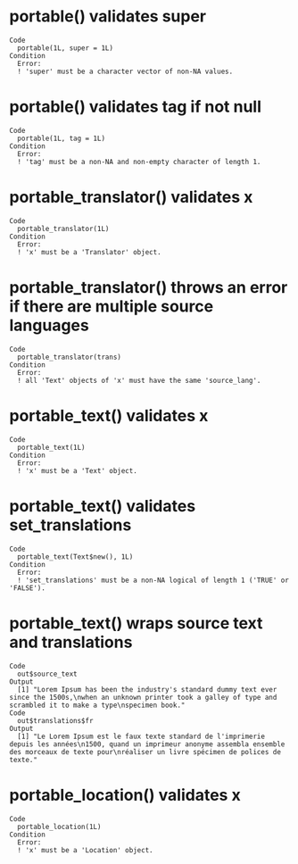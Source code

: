 # portable() validates super

    Code
      portable(1L, super = 1L)
    Condition
      Error:
      ! 'super' must be a character vector of non-NA values.

# portable() validates tag if not null

    Code
      portable(1L, tag = 1L)
    Condition
      Error:
      ! 'tag' must be a non-NA and non-empty character of length 1.

# portable_translator() validates x

    Code
      portable_translator(1L)
    Condition
      Error:
      ! 'x' must be a 'Translator' object.

# portable_translator() throws an error if there are multiple source languages

    Code
      portable_translator(trans)
    Condition
      Error:
      ! all 'Text' objects of 'x' must have the same 'source_lang'.

# portable_text() validates x

    Code
      portable_text(1L)
    Condition
      Error:
      ! 'x' must be a 'Text' object.

# portable_text() validates set_translations

    Code
      portable_text(Text$new(), 1L)
    Condition
      Error:
      ! 'set_translations' must be a non-NA logical of length 1 ('TRUE' or 'FALSE').

# portable_text() wraps source text and translations

    Code
      out$source_text
    Output
      [1] "Lorem Ipsum has been the industry's standard dummy text ever since the 1500s,\nwhen an unknown printer took a galley of type and scrambled it to make a type\nspecimen book."
    Code
      out$translations$fr
    Output
      [1] "Le Lorem Ipsum est le faux texte standard de l'imprimerie depuis les années\n1500, quand un imprimeur anonyme assembla ensemble des morceaux de texte pour\nréaliser un livre spécimen de polices de texte."

# portable_location() validates x

    Code
      portable_location(1L)
    Condition
      Error:
      ! 'x' must be a 'Location' object.

